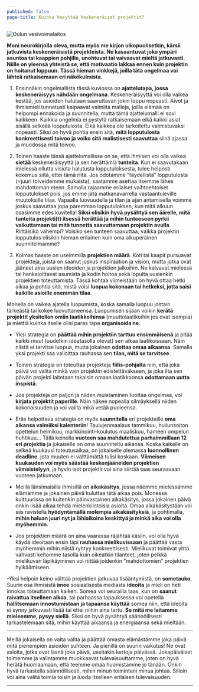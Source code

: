 ```yaml
---
published: false
page-title: Kuinka kesyttää keskeneräiset projektit?
---
```

![Oulun vesivoimalaitos]({{site.baseurl}}/uploaded-images/oulun-vesivoimalaitos.jpeg)

**Moni neurokirjolla oleva, mutta myös me kirjon ulkopuolisetkin, kärsii jatkuvista keskeneräisistä projekteista. Ne kasaantuvat joko ympäri asuntoa tai kaappien pohjille, unohtuvat tai vaivaavat mieltä jatkuvasti. Niille on yleensä yhteistä se, että motivaatio lakkaa ennen kuin projektin on hoitanut loppuun. Tässä hieman vinkkejä, joilla tätä ongelmaa voi lähteä ratkaisemaan eri näkökulmista.**

1. Ensinnäkin ongelmallista tässä kuviossa on **ajattelutapa, jossa keskeneräisyys nähdään ongelmana**. Keskeneräisyyttä voi olla vaikea kestää, jos asioiden halutaan saavuttavan jokin loppu nopeasti. Aivot ja ihmismieli tunnetusti kaipaavat valmiita malleja, joilla elämää on helpompi ennakoida ja suunnitella, mutta tämä ajattelumalli ei sovi kaikkeen. Kaikkia ongelmia ei pystytä ratkaisemaan eikä kaikki asiat sisällä selkeää lopputulosta. Eikä kaikkea ole tarkoitettu valmistuvaksi nopeasti. Siksi on hyvä pohtia ensin sitä, **mitä lopputulosta konkreettisesti toivoo ja voiko sitä realistisesti saavuttaa** siinä ajassa ja muodossa mitä toivoo.

2. Toinen haaste tässä ajattelumallissa on se, että ihmisen voi olla vaikea **sietää** keskeneräisyyttä ja sen herättämiä **tunteita**. Kun ei saavutakaan mielessä ollutta visiota halutusta lopputuloksesta, tulee helposti kokemus siitä, ettei tämä riitä. Jos odotamme ”täydellistä” lopputulosta (=juuri toiveidemme mukaista), saatamme asettaa itsemme lähes mahdottoman eteen. Samalla rajaamme erilaiset vaihtoehtoiset lopputulokset pois, jos emme jätä matkanavarrella vastaantuleville muutoksille tilaa. Vapaalla luovuudella ja tilan ja ajan antamisella voimme joskus saavuttaa jopa paremman lopputuloksen, kun mitä alkuun osasimme edes kuvitella! **Siksi olisikin hyvä pysähtyä sen äärelle, mitä tunteita projekti(t) itsessä herättää ja mihin tunteeseen pyrkii vaikuttamaan tai mitä tunnetta saavuttamaan projektin avulla**. Riittäisikö vähempi? Voisiko sen tunteen saavuttaa, vaikka projektin lopputulos olisikin hieman erilainen kuin oma alkuperäinen suunnitelmamme?

3. Kolmas haaste on useimmilla **projektien määrä**. Koti tai kaapit pursuavat projekteja, joista on saanut joskus inspiraation ja vision, mutta jotka ovat jääneet aina uusien ideoiden ja projektien jalkoihin. Ne kalvavat mielessä tai hankaloittavat asumista ja kodin hoitoa sekä lopulta uusienkin projektien toteuttamista. Tässä kohtaa viimeistään on hyvä ottaa hetki aikaa ja pohtia sitä, mistä voisi **luopua kokonaan tai hetkeksi, jotta saisi kaikille asioille enemmän tilaa**.

Monella on vaikea ajatella luopumista, koska samalla luopuu jostain tärkeästä tai kokee luovuttaneensa. Luopumisen sijaan voikin **kerätä projektit yksitellen omiin laatikkoihinsa** (muuttolaatikoihin jos ovat isompia) ja miettiä kuinka itselle olisi paras tapa **organisoida ne**.

- Yksi strategia on **päättää mihin projektiin tarttuu ensimmäisenä** ja pitää kaikki muut (uudetkin ideatasolla olevat) sen aikaa laatikoissaan. Näin niistä ei tarvitse luopua, mutta jokainen **odottaa omaa aikaansa**. Samalla yksi projekti saa valloittaa rauhassa sen **tilan, mitä se tarvitsee**.

- Toinen strategia on toteuttaa projekteja **fiilis-pohjalta** niin, että joka päivä voi valita minkä vain projektin edistettäväkseen, ja joka ilta sen päivän projekti laitetaan takaisin omaan laatikkoonsa **odottamaan uutta inspistä**.

- Jos projekteja on paljon ja niiden muistaminen tuottaa ongelmaa, voi **kirjata projektit paperille**. Näin näkee nopealla silmäyksellä niiden kokonaisuuden ja voi valita mikä vetää puoleensa.

- Eräs helpottava strategia on myös **suunnitella** eri projekteille **oma aikansa valmiiksi kalenteriin**! Taulujenmaalaus tammikuu, huilunsoiton opettelun helmikuu, markkinointi-koulutus maaliskuu, hameen ompelun huhtikuu... Tällä keinolla **vuoteen saa mahdutettua parhaimmillaan 12 eri projektia** ja jokaiselle on oma suunniteltu aikansa. Koska kaikelle on selkeä kuukausi toteutusaikaa, on jokaiselle olemassa **luonnollinen deadline**, jota muuten ei välttämättä tulisi koskaan. **Viimeisen kuukauden voi myös säästää keskenjääneiden projektien viimeistelyyn**, ja hyvin isot projektit voi aina siirtää taas seuraavaan vuoteen jatkumaan.

- Meillä länsimaisilla ihmisillä on **aikakäsitys**, jossa näemme mielessämme elämämme ja jokainen päivä kuluttaa tätä aikaa pois. Monessa kulttuurissa on kuitenkin päinvastainen aikakäsitys, jossa jokainen päivä onkin lisää aikaa tehdä mielenkiintoisia asioita. Omaa aikakäsitystään voi siis ravistella **hyödyntämällä molempia aikakäsityksiä**, ja pohtimalla, **mihin haluan juuri nyt ja lähiaikoina keskittyä ja minkä aika voi olla myöhemmin.**

- Jos projektien määrä on aina vaarassa räjähtää käsiin, voi olla hyvä käydä ideoitaan ensin läpi **rauhassa mielikuvissaan** ja päättää vasta myöhemmin mihin niistä ryhtyy konkreettisesti. Mielikuvat toimivat yhtä vahvasti kehomme tasolla kuin oikeatkin tilanteet, joten pelkkä mielikuvan läpikäyminen voi riittää joidenkin ”mahdottomien” projektien hylkäämiseen.

-Yksi helpoin keino välttää projektien jatkuvaa lisääntymistä, on **sometauko**. Suurin osa ihmisistä **imee** sosiaalisesta mediasta **ideoita** ja mieli on heti innokas toteuttamaan kaiken. Somea voi seurailla taas, kun on **saanut raivattua itselleen aikaa**, tai parhaassa tapauksessa voi opetella **hallitsemaan innostumistaan ja tapaansa käyttää** somea niin, että ideoita ei synny jatkuvasti lisää tai ettei niihin aina tartu. **Se mitä me laitamme mieleemme, pysyy siellä**. Siksi on hyvä pysähtyä säännöllisesti tarkastelemaan sitä, mihin käyttää aikaansa ja energiaansa sekä mieltään.

___

Meillä jokaisella on valta valita ja päättää omasta elämästämme joka päivä mitä pienempien asioiden suhteen. Ja pienillä on suurin vaikutus! Ne ovat asioita, jotka ovat läsnä joka päivä, useitakin kertoja päivässä. Jokapäiväiset toimemme ja valintamme muokkaavat tulevaisuuttamme, joten on hyvä herätä huomaamaan, että teemme omaa huomistamme jo tänään. Onkin hyvä tarkastella säännöllisesti, mihin minun toimintani minua johtaa. Silloin voi aina valita toimia toisin ja luoda itselleen erilaisen tulevaisuuden.

___